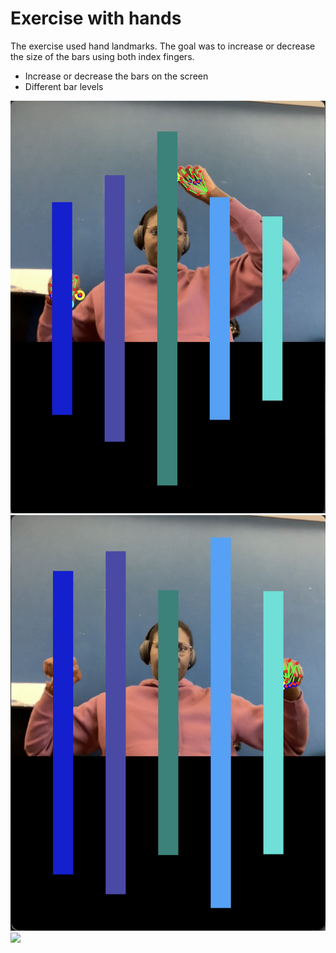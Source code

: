 # Exercise with hands

The exercise used hand landmarks. The goal was to increase or decrease the size of the bars using both index fingers.

- Increase or decrease the bars on the screen
- Different bar levels

![](./Images/Barres.png)
![](./Images/Barres1.png)
![](./Images/Barres.gif)